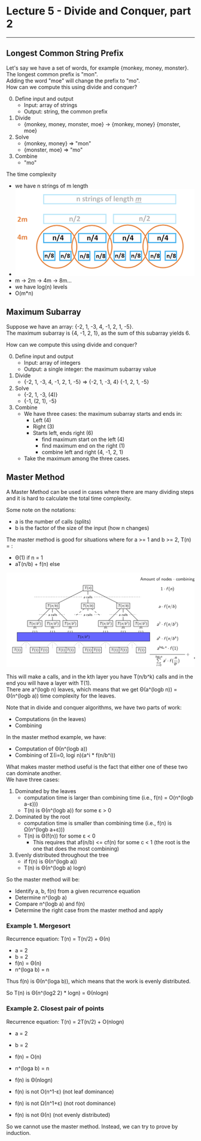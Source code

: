 # Lecture 5 - Divide and Conquer, part 2

---

## Longest Common String Prefix
Let's say we have a set of words, for example {monkey, money, monster}. <br>
The longest common prefix is "mon". <br>
Adding the word "moe" will change the prefix to "mo". <Br>
How can we compute this using divide and conquer?

0. Define input and output
   - Input: array of strings
   - Output: string, the common prefix
1. Divide
   - {monkey, money, monster, moe} -> {monkey, money} {monster, moe}
2. Solve
   - {monkey, money} => "mon"
   - {monster, moe} => "mo"
3. Combine
   - "mo"

The time complexity
- we have n strings of m length
- ![img_7.png](img_7.png)
- m -> 2m -> 4m -> 8m...
- we have log(n) levels
- O(m*n)


## Maximum Subarray
Suppose we have an array: {-2, 1, -3, 4, -1, 2, 1, -5}.<br>
The maximum subarray is {4, -1, 2, 1}, as the sum of this subarray yields 6.

How can we compute this using divide and conquer?

0. Define input and output
   - Input: array of integers
   - Output: a single integer: the maximum subarray value
1. Divide
   - {-2, 1, -3, 4, -1, 2, 1, -5} => {-2, 1, -3, 4} {-1, 2, 1, -5}
2. Solve
   - {-2, 1, -3, (4)}
   - {-1, (2, 1), -5}
3. Combine
   - We have three cases: the maximum subarray starts and ends in:
     - Left (4)
     - Right (3)
     - Starts left, ends right (6)
       - find maximum start on the left (4)
       - find maximum end on the right (1)
       - combine left and right (4, -1, 2, 1)
   - Take the maximum among the three cases.


## Master Method
A Master Method can be used in cases where there are many dividing steps and it is hard to calculate the total time complexity.

Some note on the notations:
- a is the number of calls (splits)
- b is the factor of the size of the input (how n changes)

The master method is good for situations where for a >= 1 and b >= 2, T(n) = :
- Θ(1) if n = 1
- aT(n/b) + f(n) else

![img_8.png](img_8.png)

This will make a calls, and in the kth layer you have T(n/b^k) calls and in the end you will have a layer with T(1).<br>
There are a^(logb n) leaves, which means that we get Θ(a^(logb n)) = Θ(n^(logb a)) time complexity for the leaves.

Note that in divide and conquer algorithms, we have two parts of work:
- Computations (in the leaves)
- Combining

In the master method example, we have:
- Computation of Θ(n^(logb a))
- Combining of Σ(i=0, logi n)(a^i * f(n/b^i))

What makes master method useful is the fact that either one of these two can dominate another.<Br>
We have three cases:
1. Dominated by the leaves
   - computation time is larger than combining time (i.e., f(n) = O(n^(logb a-ε)))
   - T(n) is Θ(n^(logb a)) for some ε > 0
2. Dominated by the root
   - computation time is smaller than combining time (i.e., f(n) is Ω(n^(logb a+ε)))
   - T(n) is Θ(f(n)) for some ε < 0
     - This requires that af(n/b) <= cf(n) for some c < 1 (the root is the one that does the most combining)
3. Evenly distributed throughout the tree
   - if f(n) is Θ(n^(logb a))
   - T(n) is Θ(n^(logb a) logn)

So the master method will be:
- Identify a, b, f(n) from a given recurrence equation
- Determine n^(logb a)
- Compare n^(logb a) and f(n)
- Determine the right case from the master method and apply

### Example 1. Mergesort
Recurrence equation: T(n) = T(n/2) + Θ(n)
- a = 2
- b = 2
- f(n) = Θ(n)
- n^(loga b) = n

Thus f(n) is Θ(n^(loga b)), which means that the work is evenly distributed.

So T(n) is Θ(n^(log2 2) * logn) = Θ(nlogn)

### Example 2. Closest pair of points
Recurrence equation: T(n) = 2T(n/2) + O(nlogn)
- a = 2
- b = 2
- f(n) = O(n)
- n^(loga b) = n

- f(n) is Θ(nlogn)
- f(n) is not O(n^1-ε) (not leaf dominance)
- f(n) is not Ω(n^1+ε) (not root dominance)
- f(n) is not Θ(n) (not evenly distributed)

So we cannot use the master method. Instead, we can try to prove by induction.

